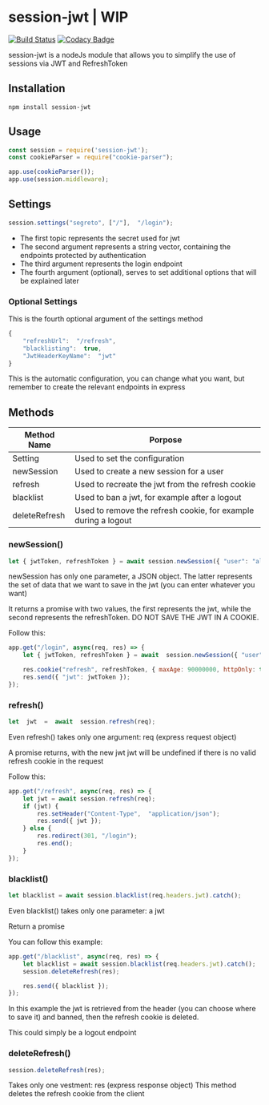 # session-jwt | WIP
[![Build Status](https://travis-ci.org/alessandro-caldonazzi/session-jwt.svg?branch=develop)](https://travis-ci.org/alessandro-caldonazzi/session-jwt)  [![Codacy Badge](https://app.codacy.com/project/badge/Grade/ff8c6396456b40eaaa5354a0804d1cea)](https://www.codacy.com/manual/alessandro-caldonazzi/session-ws?utm_source=github.com&amp;utm_medium=referral&amp;utm_content=alessandro-caldonazzi/session-ws&amp;utm_campaign=Badge_Grade)

session-jwt is a nodeJs module that allows you to simplify the use of sessions via JWT and RefreshToken

## Installation

```shell
npm install session-jwt
```
## Usage

```js
const session = require('session-jwt');
const cookieParser = require("cookie-parser");

app.use(cookieParser());
app.use(session.middleware);
```

## Settings

```js
session.settings("segreto", ["/"],  "/login");
```

*   The first topic represents the secret used for jwt
*   The second argument represents a string vector, containing the endpoints protected by authentication
*   The third argument represents the login endpoint
*   The fourth argument (optional), serves to set additional options that will be explained later

### Optional Settings

This is the fourth optional argument of the settings method

```js
{  
	"refreshUrl":  "/refresh",
	"blacklisting":  true,
	"JwtHeaderKeyName":  "jwt"  
}
```

This is the automatic configuration, you can change what you want, but remember to create the relevant endpoints in express

## Methods

| Method Name   | Porpose                                                        |
| ------------- | -------------------------------------------------------------- |
| Setting       | Used to set the configuration                                  |
| newSession    | Used to create a new session for a user                        |
| refresh       | Used to recreate the jwt from the refresh cookie               |
| blacklist     | Used to ban a jwt, for example after a logout                  |
| deleteRefresh | Used to remove the refresh cookie, for example during a logout |

### newSession()

```js
let { jwtToken, refreshToken } = await session.newSession({ "user": "ale" });
```

newSession has only one parameter, a JSON object.
The latter represents the set of data that we want to save in the jwt (you can enter whatever you want)

It returns a promise with two values, the first represents the jwt, while the second represents the refreshToken.
DO NOT SAVE THE JWT IN A COOKIE.

Follow this:

```js
app.get("/login", async(req, res) => {
	let { jwtToken, refreshToken } = await  session.newSession({ "user": "ale" });

	res.cookie("refresh", refreshToken, { maxAge: 90000000, httpOnly: true, secure: true });
	res.send({ "jwt": jwtToken });
});
```

### refresh()

```js
let  jwt  =  await  session.refresh(req);
```

Even refresh() takes only one argument: req (express request object)

A promise returns, with the new jwt
jwt will be undefined if there is no valid refresh cookie in the request

Follow this:

```js
app.get("/refresh", async(req, res) => {
	let jwt = await session.refresh(req);
	if (jwt) {
		res.setHeader("Content-Type",  "application/json");
		res.send({ jwt });
	} else {
		res.redirect(301, "/login");
		res.end();
	}
});
```

### blacklist()

```js
let blacklist = await session.blacklist(req.headers.jwt).catch();
```

Even blacklist() takes only one parameter: a jwt

Return a promise

You can follow this example:

```js
app.get("/blacklist", async(req, res) => {
	let blacklist = await session.blacklist(req.headers.jwt).catch();
	session.deleteRefresh(res);

	res.send({ blacklist });
});
```

In this example the jwt is retrieved from the header (you can choose where to save it) and banned, then the refresh cookie is deleted.

This could simply be a logout endpoint

### deleteRefresh()

```js
session.deleteRefresh(res);
```

Takes only one vestment: res (express response object)
This method deletes the refresh cookie from the client

